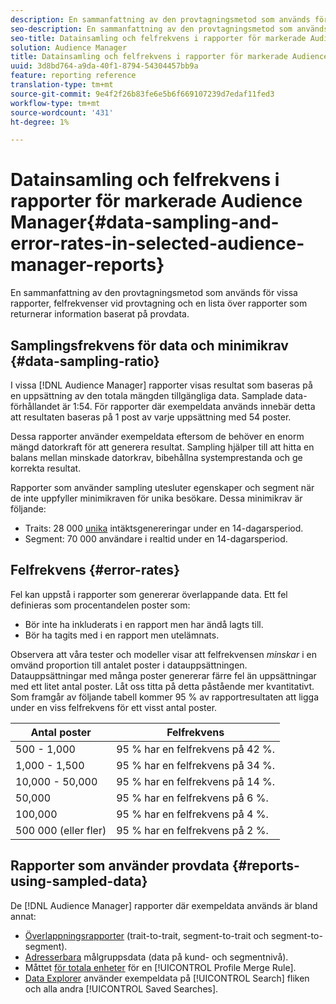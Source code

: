 ```yaml
---
description: En sammanfattning av den provtagningsmetod som används för vissa rapporter, felfrekvenser vid provtagning och en lista över rapporter som returnerar information baserat på provdata.
seo-description: En sammanfattning av den provtagningsmetod som används för vissa rapporter, felfrekvenser vid provtagning och en lista över rapporter som returnerar information baserat på provdata.
seo-title: Datainsamling och felfrekvens i rapporter för markerade Audience Manager
solution: Audience Manager
title: Datainsamling och felfrekvens i rapporter för markerade Audience Manager
uuid: 3d8bd764-a9da-40f1-8794-54304457bb9a
feature: reporting reference
translation-type: tm+mt
source-git-commit: 9e4f2f26b83fe6e5b6f669107239d7edaf11fed3
workflow-type: tm+mt
source-wordcount: '431'
ht-degree: 1%

---
```



# Datainsamling och felfrekvens i rapporter för markerade Audience Manager{#data-sampling-and-error-rates-in-selected-audience-manager-reports}

En sammanfattning av den provtagningsmetod som används för vissa rapporter, felfrekvenser vid provtagning och en lista över rapporter som returnerar information baserat på provdata.

## Samplingsfrekvens för data och minimikrav {#data-sampling-ratio}

I vissa [!DNL Audience Manager] rapporter visas resultat som baseras på en uppsättning av den totala mängden tillgängliga data. Samplade data-förhållandet är 1:54. För rapporter där exempeldata används innebär detta att resultaten baseras på 1 post av varje uppsättning med 54 poster.

Dessa rapporter använder exempeldata eftersom de behöver en enorm mängd datorkraft för att generera resultat. Sampling hjälper till att hitta en balans mellan minskade datorkrav, bibehållna systemprestanda och ge korrekta resultat.

Rapporter som använder sampling utesluter egenskaper och segment när de inte uppfyller minimikraven för unika besökare. Dessa minimikrav är följande:

* Traits: 28 000 [unika](/help/using/features/traits/trait-and-segment-qualification-reference.md#unique-trait-realizations) intäktsgenereringar under en 14-dagarsperiod.
* Segment: 70 000 användare i realtid under en 14-dagarsperiod.

## Felfrekvens {#error-rates}

Fel kan uppstå i rapporter som genererar överlappande data. Ett fel definieras som procentandelen poster som:

* Bör inte ha inkluderats i en rapport men har ändå lagts till.
* Bör ha tagits med i en rapport men utelämnats.

Observera att våra tester och modeller visar att felfrekvensen *minskar* i en omvänd proportion till antalet poster i datauppsättningen. Datauppsättningar med många poster genererar färre fel än uppsättningar med ett litet antal poster. Låt oss titta på detta påstående mer kvantitativt. Som framgår av följande tabell kommer 95 % av rapportresultaten att ligga under en viss felfrekvens för ett visst antal poster.

| Antal poster | Felfrekvens |
|--- |--- |
| 500 - 1,000 | 95 % har en felfrekvens på 42 %. |
| 1,000 - 1,500 | 95 % har en felfrekvens på 34 %. |
| 10,000 - 50,000 | 95 % har en felfrekvens på 14 %. |
| 50,000 | 95 % har en felfrekvens på 6 %. |
| 100,000 | 95 % har en felfrekvens på 4 %. |
| 500 000 (eller fler) | 95 % har en felfrekvens på 2 %. |

## Rapporter som använder provdata {#reports-using-sampled-data}

De [!DNL Audience Manager] rapporter där exempeldata används är bland annat:

* [Överlappningsrapporter](../reporting/dynamic-reports/dynamic-reports.md#interactive-and-overlap-reports) (trait-to-trait, segment-to-trait och segment-to-segment).
* [Adresserbara](../features/addressable-audiences.md) målgruppsdata (data på kund- och segmentnivå).
* Måttet [för totala enheter](../features/profile-merge-rules/profile-link-metrics.md#merge-rule-metrics) för en [!UICONTROL Profile Merge Rule].
* [Data Explorer](../features/data-explorer/data-explorer-signals-search/data-explorer-search-pairs.md) använder exempeldata på [!UICONTROL Search] fliken och alla andra [!UICONTROL Saved Searches].